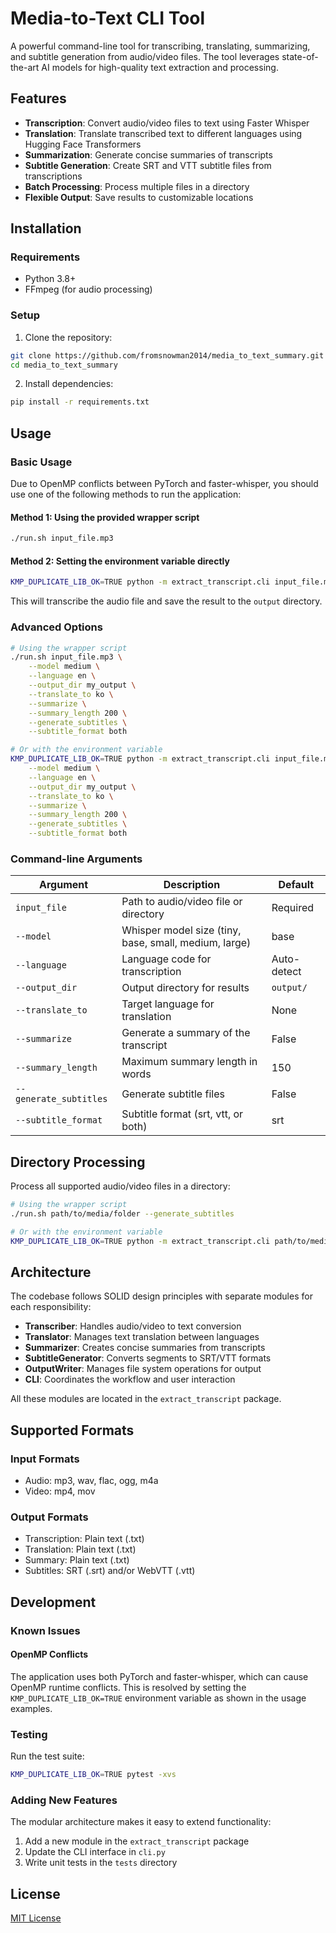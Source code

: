 # Media-to-Text CLI Tool

A powerful command-line tool for transcribing, translating, summarizing, and subtitle generation from audio/video files. The tool leverages state-of-the-art AI models for high-quality text extraction and processing.

## Features

- **Transcription**: Convert audio/video files to text using Faster Whisper
- **Translation**: Translate transcribed text to different languages using Hugging Face Transformers
- **Summarization**: Generate concise summaries of transcripts
- **Subtitle Generation**: Create SRT and VTT subtitle files from transcriptions
- **Batch Processing**: Process multiple files in a directory
- **Flexible Output**: Save results to customizable locations

## Installation

### Requirements

- Python 3.8+
- FFmpeg (for audio processing)

### Setup

1. Clone the repository:
```bash
git clone https://github.com/fromsnowman2014/media_to_text_summary.git
cd media_to_text_summary
```

2. Install dependencies:
```bash
pip install -r requirements.txt
```

## Usage

### Basic Usage

Due to OpenMP conflicts between PyTorch and faster-whisper, you should use one of the following methods to run the application:

#### Method 1: Using the provided wrapper script

```bash
./run.sh input_file.mp3
```

#### Method 2: Setting the environment variable directly

```bash
KMP_DUPLICATE_LIB_OK=TRUE python -m extract_transcript.cli input_file.mp3
```

This will transcribe the audio file and save the result to the `output` directory.

### Advanced Options

```bash
# Using the wrapper script
./run.sh input_file.mp3 \
    --model medium \
    --language en \
    --output_dir my_output \
    --translate_to ko \
    --summarize \
    --summary_length 200 \
    --generate_subtitles \
    --subtitle_format both

# Or with the environment variable
KMP_DUPLICATE_LIB_OK=TRUE python -m extract_transcript.cli input_file.mp3 \
    --model medium \
    --language en \
    --output_dir my_output \
    --translate_to ko \
    --summarize \
    --summary_length 200 \
    --generate_subtitles \
    --subtitle_format both
```

### Command-line Arguments

| Argument | Description | Default |
|----------|-------------|---------|
| `input_file` | Path to audio/video file or directory | Required |
| `--model` | Whisper model size (tiny, base, small, medium, large) | base |
| `--language` | Language code for transcription | Auto-detect |
| `--output_dir` | Output directory for results | `output/` |
| `--translate_to` | Target language for translation | None |
| `--summarize` | Generate a summary of the transcript | False |
| `--summary_length` | Maximum summary length in words | 150 |
| `--generate_subtitles` | Generate subtitle files | False |
| `--subtitle_format` | Subtitle format (srt, vtt, or both) | srt |

## Directory Processing

Process all supported audio/video files in a directory:

```bash
# Using the wrapper script
./run.sh path/to/media/folder --generate_subtitles

# Or with the environment variable
KMP_DUPLICATE_LIB_OK=TRUE python -m extract_transcript.cli path/to/media/folder --generate_subtitles
```

## Architecture

The codebase follows SOLID design principles with separate modules for each responsibility:

- **Transcriber**: Handles audio/video to text conversion
- **Translator**: Manages text translation between languages
- **Summarizer**: Creates concise summaries from transcripts
- **SubtitleGenerator**: Converts segments to SRT/VTT formats
- **OutputWriter**: Manages file system operations for output
- **CLI**: Coordinates the workflow and user interaction

All these modules are located in the `extract_transcript` package.

## Supported Formats

### Input Formats
- Audio: mp3, wav, flac, ogg, m4a
- Video: mp4, mov

### Output Formats
- Transcription: Plain text (.txt)
- Translation: Plain text (.txt)
- Summary: Plain text (.txt)
- Subtitles: SRT (.srt) and/or WebVTT (.vtt)

## Development

### Known Issues

#### OpenMP Conflicts
The application uses both PyTorch and faster-whisper, which can cause OpenMP runtime conflicts. This is resolved by setting the `KMP_DUPLICATE_LIB_OK=TRUE` environment variable as shown in the usage examples.

### Testing

Run the test suite:

```bash
KMP_DUPLICATE_LIB_OK=TRUE pytest -xvs
```

### Adding New Features

The modular architecture makes it easy to extend functionality:

1. Add a new module in the `extract_transcript` package
2. Update the CLI interface in `cli.py`
3. Write unit tests in the `tests` directory

## License

[MIT License](LICENSE)
